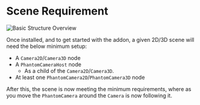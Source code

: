 # Scene Requirement
![Basic Structure Overview](/assets/guides/basic-setup.svg)

Once installed, and to get started with the addon, a given 2D/3D scene will need the below minimum setup:

- A `Camera2D`/`Camera3D` node
- A `PhantomCameraHost` node
  - As a child of the `Camera2D`/`Camera3D`.
- At least one `PhantomCamera2D`/`PhantomCamera3D` node

After this, the scene is now meeting the minimum requirements, where as you move the `PhantomCamera` around the `Camera` is now following it.
